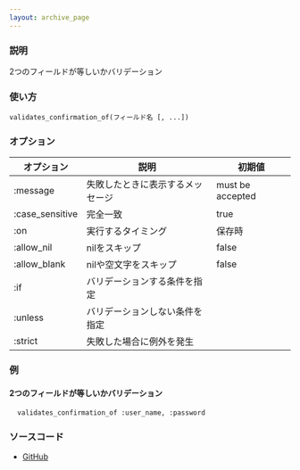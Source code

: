 ```yaml
---
layout: archive_page
---
```

### 説明
2つのフィールドが等しいかバリデーション

### 使い方
    validates_confirmation_of(フィールド名 [, ...])

### オプション

オプション           | 説明                      | 初期値
----------------|-------------------------|-----------------
:message        | 失敗したときに表示するメッセージ | must be accepted
:case_sensitive | 完全一致                  | true
:on             | 実行するタイミング         | 保存時
:allow_nil      | nilをスキップ     | false
:allow_blank    | nilや空文字をスキップ      | false
:if             | バリデーションする条件を指定           |
:unless         | バリデーションしない条件を指定          |
:strict         | 失敗した場合に例外を発生 |

### 例
#### 2つのフィールドが等しいかバリデーション
      validates_confirmation_of :user_name, :password

### ソースコード
* [GitHub](https://github.com/rails/rails/blob/ac30e389ecfa0e26e3d44c1eda8488ddf63b3ecc/activemodel/lib/active_model/validations/confirmation.rb#L75)